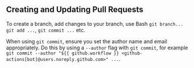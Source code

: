 ---
---

## Creating and Updating Pull Requests

To create a branch, add changes to your branch, use Bash `git branch...` `git add ...`, `git commit ...` etc.

When using `git commit`, ensure you set the author name and email appropriately. Do this by using a `--author` flag with `git commit`, for example `git commit --author "${{ github.workflow }} <github-actions[bot]@users.noreply.github.com>" ...`.


